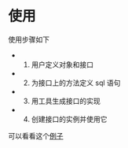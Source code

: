 # 使用


使用步骤如下

* 1. 用户定义对象和接口
* 2. 为接口上的方法定义 sql 语句
* 3. 用工具生成接口的实现
* 4. 创建接口的实例并使用它

 可以看看这个[例子](getting-started.md)
